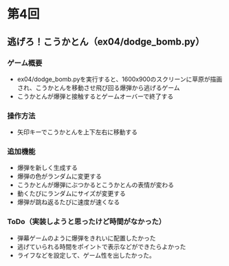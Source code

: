 # 第4回
## 逃げろ！こうかとん（ex04/dodge_bomb.py）
### ゲーム概要
- ex04/dodge_bomb.pyを実行すると、1600x900のスクリーンに草原が描画され、こうかとんを移動させ飛び回る爆弾から逃げるゲーム
- こうかとんが爆弾と接触するとゲームオーバーで終了する
### 操作方法
- 矢印キーでこうかとんを上下左右に移動する
### 追加機能
- 爆弾を新しく生成する
- 爆弾の色がランダムに変更する
- こうかとんが爆弾にぶつかるとこうかとんの表情が変わる
- 動くたびにランダムにサイズが変更する
- 爆弾が跳ね返るたびに速度が速くなる
### ToDo（実装しようと思ったけど時間がなかった）
- 弾幕ゲームのように爆弾をきれいに配置したかった
- 逃げていられる時間をポイントで表示などができたらよかった
- ライフなどを設定して、ゲーム性を出したかった。